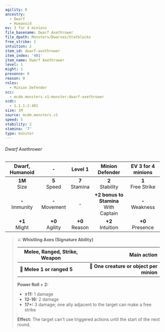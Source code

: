 ```yaml
---
agility: 0
ancestry:
  - Dwarf
  - Humanoid
ev: 3 for 4 minions
file_basename: Dwarf Axethrower
file_dpath: Monsters/Dwarves/Statblocks
free_strike: 1
intuition: 2
item_id: dwarf-axethrower
item_index: '401'
item_name: Dwarf Axethrower
level: 1
might: 1
presence: 0
reason: 0
roles:
  - Minion Defender
scc:
  - mcdm.monsters.v1:monster:dwarf-axethrower
scdc:
  - 1.1.1:2:401
size: 1M
source: mcdm.monsters.v1
speed: 5
stability: 2
stamina: '7'
type: monster
---
```


###### Dwarf Axethrower

|   Dwarf, Humanoid   |          -          |      Level 1       |              Minion Defender              |   EV 3 for 4 minions   |
| :-----------------: | :-----------------: | :----------------: | :---------------------------------------: | :--------------------: |
|  **1M**<br/> Size   |  **5**<br/> Speed   | **7**<br/> Stamina |           **2**<br/> Stability            | **1**<br/> Free Strike |
| **-**<br/> Immunity | **-**<br/> Movement |         -          | **+2 bonus to Stamina**<br/> With Captain |  **-**<br/> Weakness   |
|  **+1**<br/> Might  | **+0**<br/> Agility | **+0**<br/> Reason |           **+2**<br/> Intuition           |  **+0**<br/> Presence  |

<!-- -->
> ⚔️ **Whistling Axes (Signature Ability)**
>
> | **Melee, Ranged, Strike, Weapon** |                          **Main action** |
> | --------------------------------- | ---------------------------------------: |
> | **📏 Melee 1 or ranged 5**        | **🎯 One creature or object per minion** |
>
> **Power Roll + 2:**
>
> - **≤11:** 1 damage
> - **12-16:** 2 damage
> - **17+:** 3 damage; one ally adjacent to the target can make a free strike
>
> **Effect:** The target can't use triggered actions until the start of the next round.

